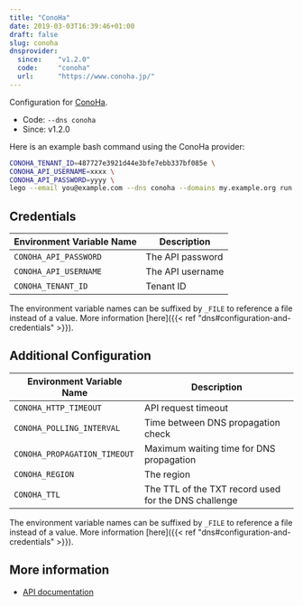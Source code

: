 ```yaml
---
title: "ConoHa"
date: 2019-03-03T16:39:46+01:00
draft: false
slug: conoha
dnsprovider:
  since:    "v1.2.0"
  code:     "conoha"
  url:      "https://www.conoha.jp/"
---
```


<!-- THIS DOCUMENTATION IS AUTO-GENERATED. PLEASE DO NOT EDIT. -->
<!-- providers/dns/conoha/conoha.toml -->
<!-- THIS DOCUMENTATION IS AUTO-GENERATED. PLEASE DO NOT EDIT. -->


Configuration for [ConoHa](https://www.conoha.jp/).


<!--more-->

- Code: `--dns conoha`
- Since: v1.2.0


Here is an example bash command using the ConoHa provider:

```bash
CONOHA_TENANT_ID=487727e3921d44e3bfe7ebb337bf085e \
CONOHA_API_USERNAME=xxxx \
CONOHA_API_PASSWORD=yyyy \
lego --email you@example.com --dns conoha --domains my.example.org run
```




## Credentials

| Environment Variable Name | Description |
|-----------------------|-------------|
| `CONOHA_API_PASSWORD` | The API password |
| `CONOHA_API_USERNAME` | The API username |
| `CONOHA_TENANT_ID` | Tenant ID |

The environment variable names can be suffixed by `_FILE` to reference a file instead of a value.
More information [here]({{< ref "dns#configuration-and-credentials" >}}).


## Additional Configuration

| Environment Variable Name | Description |
|--------------------------------|-------------|
| `CONOHA_HTTP_TIMEOUT` | API request timeout |
| `CONOHA_POLLING_INTERVAL` | Time between DNS propagation check |
| `CONOHA_PROPAGATION_TIMEOUT` | Maximum waiting time for DNS propagation |
| `CONOHA_REGION` | The region |
| `CONOHA_TTL` | The TTL of the TXT record used for the DNS challenge |

The environment variable names can be suffixed by `_FILE` to reference a file instead of a value.
More information [here]({{< ref "dns#configuration-and-credentials" >}}).




## More information

- [API documentation](https://www.conoha.jp/docs/)

<!-- THIS DOCUMENTATION IS AUTO-GENERATED. PLEASE DO NOT EDIT. -->
<!-- providers/dns/conoha/conoha.toml -->
<!-- THIS DOCUMENTATION IS AUTO-GENERATED. PLEASE DO NOT EDIT. -->
